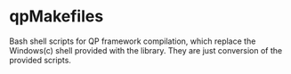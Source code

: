 qpMakefiles
===========

Bash shell scripts for QP framework compilation, which replace the Windows(c) shell provided with the library.
They are just conversion of the provided scripts.
